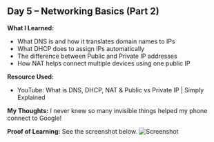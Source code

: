 ## Day 5 – Networking Basics (Part 2)

**What I Learned:**
- What DNS is and how it translates domain names to IPs
- What DHCP does to assign IPs automatically
- The difference between Public and Private IP addresses
- How NAT helps connect multiple devices using one public IP

**Resource Used:**
- YouTube: What is DNS, DHCP, NAT & Public vs Private IP | Simply Explained

**My Thoughts:**
I never knew so many invisible things helped my phone connect to Google!

**Proof of Learning:**
See the screenshot below.
![Screenshot](YourScreenshotLinkHere)
